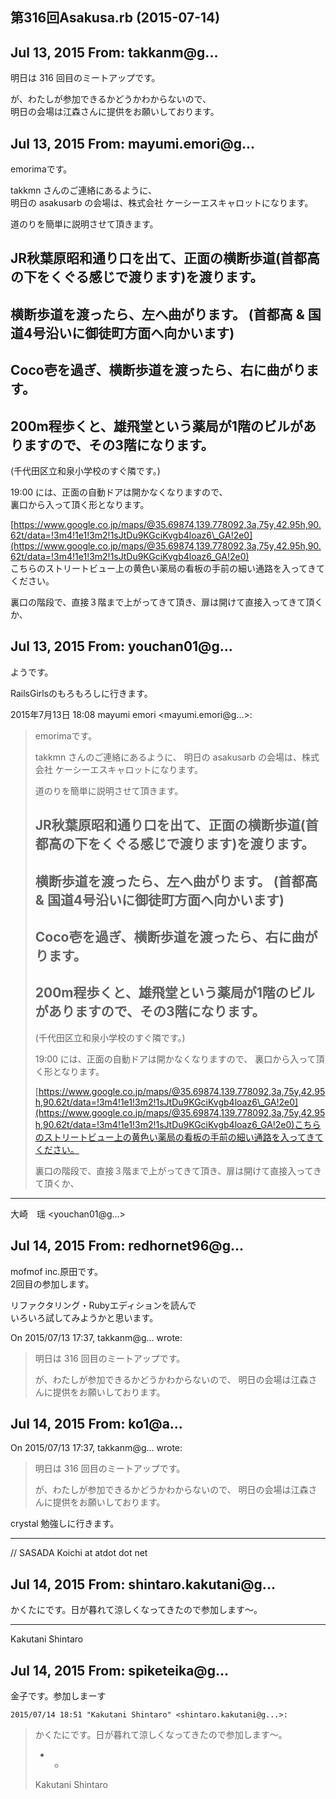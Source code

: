 ## 第316回Asakusa.rb (2015-07-14)

## Jul 13, 2015 From: takkanm@g...

明日は 316 回目のミートアップです。

が、わたしが参加できるかどうかわからないので、  
明日の会場は江森さんに提供をお願いしております。

## Jul 13, 2015 From: mayumi.emori@g...

emorimaです。

takkmn さんのご連絡にあるように、  
明日の asakusarb の会場は、株式会社 ケーシーエスキャロットになります。

道のりを簡単に説明させて頂きます。

## JR秋葉原昭和通り口を出て、正面の横断歩道(首都高の下をくぐる感じで渡ります)を渡ります。

## 横断歩道を渡ったら、左へ曲がります。 (首都高 & 国道4号沿いに御徒町方面へ向かいます)

## Coco壱を過ぎ、横断歩道を渡ったら、右に曲がります。

## 200m程歩くと、雄飛堂という薬局が1階のビルがありますので、その3階になります。

(千代田区立和泉小学校のすぐ隣です。)

19:00 には、正面の自動ドアは開かなくなりますので、  
裏口から入って頂く形となります。

[https://www.google.co.jp/maps/@35.69874,139.778092,3a,75y,42.95h,90.62t/data=!3m4!1e1!3m2!1sJtDu9KGciKvgb4loaz6\_GA!2e0](https://www.google.co.jp/maps/@35.69874,139.778092,3a,75y,42.95h,90.62t/data=!3m4!1e1!3m2!1sJtDu9KGciKvgb4loaz6_GA!2e0)  
こちらのストリートビュー上の黄色い薬局の看板の手前の細い通路を入ってきてください。

裏口の階段で、直接３階まで上がってきて頂き、扉は開けて直接入ってきて頂くか、

## Jul 13, 2015 From: youchan01@g...

ようです。

RailsGirlsのもろもろしに行きます。

2015年7月13日 18:08 mayumi emori \<mayumi.emori@g...\>:

> emorimaです。
> 
> takkmn さんのご連絡にあるように、 明日の asakusarb の会場は、株式会社 ケーシーエスキャロットになります。
> 
> 道のりを簡単に説明させて頂きます。
> 
> ## JR秋葉原昭和通り口を出て、正面の横断歩道(首都高の下をくぐる感じで渡ります)を渡ります。
> 
> ## 横断歩道を渡ったら、左へ曲がります。 (首都高 & 国道4号沿いに御徒町方面へ向かいます)
> 
> ## Coco壱を過ぎ、横断歩道を渡ったら、右に曲がります。
> 
> ## 200m程歩くと、雄飛堂という薬局が1階のビルがありますので、その3階になります。
> 
> (千代田区立和泉小学校のすぐ隣です。)
> 
> 19:00 には、正面の自動ドアは開かなくなりますので、 裏口から入って頂く形となります。
> 
> [https://www.google.co.jp/maps/@35.69874,139.778092,3a,75y,42.95h,90.62t/data=!3m4!1e1!3m2!1sJtDu9KGciKvgb4loaz6\_GA!2e0](https://www.google.co.jp/maps/@35.69874,139.778092,3a,75y,42.95h,90.62t/data=!3m4!1e1!3m2!1sJtDu9KGciKvgb4loaz6_GA!2e0)こちらのストリートビュー上の黄色い薬局の看板の手前の細い通路を入ってきてください。
> 
> 裏口の階段で、直接３階まで上がってきて頂き、扉は開けて直接入ってきて頂くか、
* * *

大崎　瑶 \<youchan01@g...\>

## Jul 14, 2015 From: redhornet96@g...

mofmof inc.原田です。  
2回目の参加します。

リファクタリング・Rubyエディションを読んで  
いろいろ試してみようかと思います。

On 2015/07/13 17:37, takkanm@g... wrote:

> 明日は 316 回目のミートアップです。
> 
> が、わたしが参加できるかどうかわからないので、 明日の会場は江森さんに提供をお願いしております。
## Jul 14, 2015 From: ko1@a...

On 2015/07/13 17:37, takkanm@g... wrote:

> 明日は 316 回目のミートアップです。
> 
> が、わたしが参加できるかどうかわからないので、 明日の会場は江森さんに提供をお願いしております。

crystal 勉強しに行きます。

* * *

// SASADA Koichi at atdot dot net

## Jul 14, 2015 From: shintaro.kakutani@g...

かくたにです。日が暮れて涼しくなってきたので参加します～。

* * *

Kakutani Shintaro

## Jul 14, 2015 From: spiketeika@g...

金子です。参加しまーす

    2015/07/14 18:51 "Kakutani Shintaro" <shintaro.kakutani@g...>:

> かくたにです。日が暮れて涼しくなってきたので参加します～。
> 
> - -
> 
> Kakutani Shintaro
